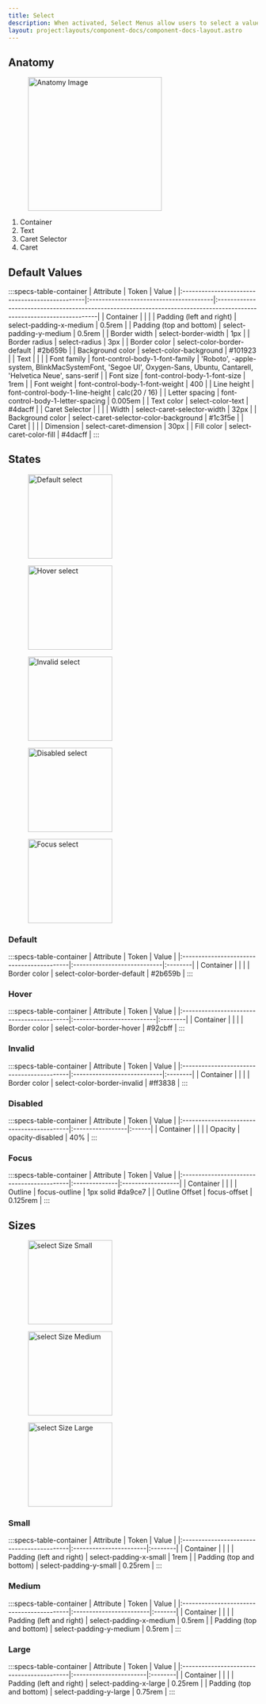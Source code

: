 ```yaml
---
title: Select
description: When activated, Select Menus allow users to select a value from a list. Once a value is selected, the Select Menu displays the selected value.
layout: project:layouts/component-docs/component-docs-layout.astro
---
```


## Anatomy

<div class="spec-container -anatomy">
    <figure><img loading="lazy" width="270px" src="/img/components/select/select-anatomy.png" alt="Anatomy Image"/></figure>
    <ol>
        <li>Container</li>
        <li>Text</li>
  <li>Caret Selector</li>
  <li>Caret</li>
    </ol>
</div>

## Default Values

:::specs-table-container
| Attribute                                      | Token                                  | Value                                                                                                                 |
|:-----------------------------------------------|:---------------------------------------|:----------------------------------------------------------------------------------------------------------------------|
| <span class="attr-title">Container</span>      |                                        |                                                                                                                       |
| Padding (left and right)                       | select-padding-x-medium                | 0.5rem                                                                                                                |
| Padding (top and bottom)                       | select-padding-y-medium                | 0.5rem                                                                                                                |
| Border width                                   | select-border-width                    | 1px                                                                                                                   |
| Border radius                                  | select-radius                          | 3px                                                                                                                   |
| Border color                                   | select-color-border-default            | #2b659b                                                                                                               |
| Background color                               | select-color-background                | #101923                                                                                                               |
| <span class="attr-title">Text</span>           |                                        |                                                                                                                       |
| Font family                                    | font-control-body-1-font-family        | 'Roboto', -apple-system, BlinkMacSystemFont, 'Segoe UI', Oxygen-Sans, Ubuntu, Cantarell, 'Helvetica Neue', sans-serif |
| Font size                                      | font-control-body-1-font-size          | 1rem                                                                                                                  |
| Font weight                                    | font-control-body-1-font-weight        | 400                                                                                                                   |
| Line height                                    | font-control-body-1-line-height        | calc(20 / 16)                                                                                                         |
| Letter spacing                                 | font-control-body-1-letter-spacing     | 0.005em                                                                                                               |
| Text color                                     | select-color-text                      | #4dacff                                                                                                               |
| <span class="attr-title">Caret Selector</span> |                                        |                                                                                                                       |
| Width                                          | select-caret-selector-width            | 32px                                                                                                                  |
| Background color                               | select-caret-selector-color-background | #1c3f5e                                                                                                               |
| <span class="attr-title">Caret</span>          |                                        |                                                                                                                       |
| Dimension                                      | select-caret-dimension                 | 30px                                                                                                                  |
| Fill color                                     | select-caret-color-fill                | #4dacff                                                                                                               |
:::

## States

<div class="spec-container -examples">
    <figure><img loading="lazy" width="170" src="/img/components/select/select-default.png" alt="Default select"/></figure>
    <figure><img loading="lazy" width="170" src="/img/components/select/select-hover.png" alt="Hover select"/></figure>
    <figure><img loading="lazy" width="170" src="/img/components/select/select-invalid.png" alt="Invalid select"/></figure>
    <figure><img loading="lazy" width="170" src="/img/components/select/select-disabled.png" alt="Disabled select"/></figure>
    <figure><img loading="lazy" width="170" src="/img/components/select/select-focus.png" alt="Focus select"/></figure>
</div>

### Default

:::specs-table-container
| Attribute                                 | Token                       | Value   |
|:------------------------------------------|:----------------------------|:--------|
| <span class="attr-title">Container</span> |                             |         |
| Border color                              | select-color-border-default | #2b659b |
:::

### Hover

:::specs-table-container
| Attribute                                 | Token                     | Value   |
|:------------------------------------------|:--------------------------|:--------|
| <span class="attr-title">Container</span> |                           |         |
| Border color                              | select-color-border-hover | #92cbff |
:::

### Invalid

:::specs-table-container
| Attribute                                 | Token                       | Value   |
|:------------------------------------------|:----------------------------|:--------|
| <span class="attr-title">Container</span> |                             |         |
| Border color                              | select-color-border-invalid | #ff3838 |
:::

### Disabled

:::specs-table-container
| Attribute                                 | Token            | Value |
|:------------------------------------------|:-----------------|:------|
| <span class="attr-title">Container</span> |                  |       |
| Opacity                                   | opacity-disabled | 40%   |
:::

### Focus

:::specs-table-container
| Attribute                                 | Token         | Value             |
|:------------------------------------------|:--------------|:------------------|
| <span class="attr-title">Container</span> |               |                   |
| Outline                                   | focus-outline | 1px solid #da9ce7 |
| Outline Offset                            | focus-offset  | 0.125rem          |
:::

## Sizes

<div class="spec-container -examples">
    <figure><img loading="lazy" width="170" src="/img/components/select/select-small.png" alt="select Size Small"/></figure>
    <figure><img loading="lazy" width="170" src="/img/components/select/select-medium.png" alt="select Size Medium"/></figure>
    <figure><img loading="lazy" width="170" src="/img/components/select/select-large.png" alt="select Size Large"/></figure>
</div>

### Small

:::specs-table-container
| Attribute                                 | Token                  | Value   |
|:------------------------------------------|:-----------------------|:--------|
| <span class="attr-title">Container</span> |                        |         |
| Padding (left and right)                  | select-padding-x-small | 1rem    |
| Padding (top and bottom)                  | select-padding-y-small | 0.25rem |
:::

### Medium

:::specs-table-container
| Attribute                                 | Token                   | Value  |
|:------------------------------------------|:------------------------|:-------|
| <span class="attr-title">Container</span> |                         |        |
| Padding (left and right)                  | select-padding-x-medium | 0.5rem |
| Padding (top and bottom)                  | select-padding-y-medium | 0.5rem |
:::

### Large

:::specs-table-container
| Attribute                                 | Token                  | Value   |
|:------------------------------------------|:-----------------------|:--------|
| <span class="attr-title">Container</span> |                        |         |
| Padding (left and right)                  | select-padding-x-large | 0.25rem |
| Padding (top and bottom)                  | select-padding-y-large | 0.75rem |
:::
